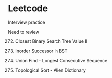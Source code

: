 # Leetcode
Interview practice

Need to review

272. Closest Binary Search Tree Value II

285. Inorder Successor in BST

128. Union Find - Longest Consecutive Sequence

269. Topological Sort - Alien Dictionary


